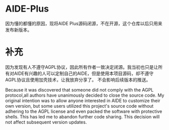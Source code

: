 # AIDE-Plus

因为懂的都懂的原因，现将AIDE Plus源码闭源，不在开源，这个仓库以后只用来发布新版本。

# 补充
因为发现有人不遵守AGPL协议，因此所有作者一致决定闭源。我当初也只是让所有对AIDE有兴趣的人可以定制自己的AIDE，但是使用本项目源码，却不遵守AGPL协议且使用加壳技术，让我放弃分享了。
不会影响后续版本的推送。

Because it was discovered that someone did not comply with the AGPL protocol,all authors have unanimously decided to close the source code. My original intention was to allow anyone interested in AIDE to customize their own version, but some users utilized this project's source code without adhering to the AGPL license and even packed the software with protective shells. This has led me to abandon further code sharing. This decision will not affect subsequent version updates.
